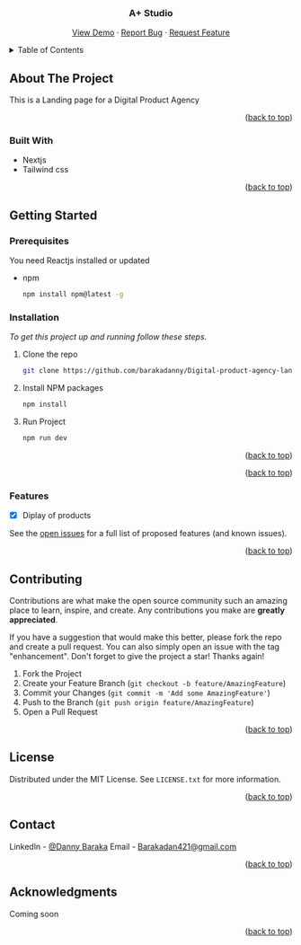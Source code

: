 
<!-- PROJECT LOGO -->
<br />
<div align="center">

  <h3 align="center">A+ Studio</h3>

  <p align="center">
    <a href="#">View Demo</a>
    ·
    <a href="https://github.com/barakadanny/Digital-product-agency-landing-page/issues">Report Bug</a>
    ·
    <a href="https://github.com/barakadanny/Digital-product-agency-landing-page/issues">Request Feature</a>
  </p>
</div>



<!-- TABLE OF CONTENTS -->
<details>
  <summary>Table of Contents</summary>
  <ol>
    <li>
      <a href="#about-the-project">About The Project</a>
      <ul>
        <li><a href="#built-with">Built With</a></li>
      </ul>
    </li>
    <li>
      <a href="#getting-started">Getting Started</a>
      <ul>
        <li><a href="#prerequisites">Prerequisites</a></li>
        <li><a href="#installation">Installation</a></li>
      </ul>
    </li>
    <li><a href="#roadmap">Features</a></li>
    <li><a href="#contributing">Contributing</a></li>
    <li><a href="#license">License</a></li>
    <li><a href="#contact">Contact</a></li>
    <li><a href="#acknowledgments">Acknowledgments</a></li>
  </ol>
</details>



<!-- ABOUT THE PROJECT -->
## About The Project

This is a Landing page for a Digital Product Agency


<p align="right">(<a href="#readme-top">back to top</a>)</p>


### Built With

* Nextjs
* Tailwind css


<p align="right">(<a href="#readme-top">back to top</a>)</p>



<!-- GETTING STARTED -->
## Getting Started

### Prerequisites

You need Reactjs installed or updated

* npm
  ```sh
  npm install npm@latest -g
  ```

### Installation

_To get this project up and running follow these steps._

1. Clone the repo
   ```sh
   git clone https://github.com/barakadanny/Digital-product-agency-landing-page.git
   ```

2. Install NPM packages
   ```sh
   npm install
   ```

3. Run Project
   ```sh
   npm run dev
   ```

<p align="right">(<a href="#readme-top">back to top</a>)</p>





<p align="right">(<a href="#readme-top">back to top</a>)</p>



<!-- ROADMAP -->
### Features

- [x] Diplay of products

See the [open issues](https://github.com/barakadanny/Digital-product-agency-landing-page/issues) for a full list of proposed features (and known issues).


<p align="right">(<a href="#readme-top">back to top</a>)</p>



<!-- CONTRIBUTING -->
## Contributing

Contributions are what make the open source community such an amazing place to learn, inspire, and create. Any contributions you make are **greatly appreciated**.

If you have a suggestion that would make this better, please fork the repo and create a pull request. You can also simply open an issue with the tag "enhancement".
Don't forget to give the project a star! Thanks again!

1. Fork the Project
2. Create your Feature Branch (`git checkout -b feature/AmazingFeature`)
3. Commit your Changes (`git commit -m 'Add some AmazingFeature'`)
4. Push to the Branch (`git push origin feature/AmazingFeature`)
5. Open a Pull Request

<p align="right">(<a href="#readme-top">back to top</a>)</p>



<!-- LICENSE -->
## License

Distributed under the MIT License. See `LICENSE.txt` for more information.

<p align="right">(<a href="#readme-top">back to top</a>)</p>



<!-- CONTACT -->
## Contact

Linkedln - [@Danny Baraka](https://www.linkedin.com/in/danny-baraka/)
Email - Barakadan421@gmail.com


<p align="right">(<a href="#readme-top">back to top</a>)</p>



<!-- ACKNOWLEDGMENTS -->
## Acknowledgments

Coming soon

<p align="right">(<a href="#readme-top">back to top</a>)</p>

[React.js]: https://img.shields.io/badge/React-20232A?style=for-the-badge&logo=react&logoColor=61DAFB
[React-url]: https://reactjs.org/
<!-- tailwind -->
[tailwind]: https://img.shields.io/badge/tailwindcss-38B2AC?style=for-the-badge&logo=tailwind-css&logoColor=white
[tailwind-url]: https://tailwindcss.com/
<!-- redux -->
[redux]: https://img.shields.io/badge/redux-593D88?style=for-the-badge&logo=redux&logoColor=white
[redux-url]: https://redux.js.org/
<!-- redux toolkit -->
[redux-toolkit]: https://img.shields.io/badge/redux_toolkit-593D88?style=for-the-badge&logo=redux&logoColor=white
[redux-toolkit-url]: https://redux-toolkit.js.org/
<!-- css -->
[css]: https://img.shields.io/badge/css-239120?&style=for-the-badge&logo=css3&logoColor=white
[css-url]: https://developer.mozilla.org/en-US/docs/Web/CSS
